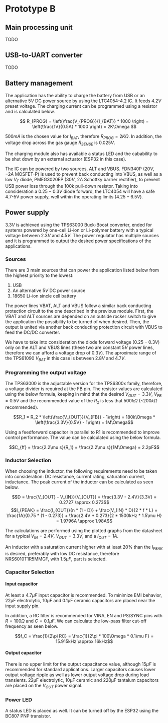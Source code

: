 # Prototype B

## Main processing unit
TODO

## USB-to-UART converter
TODO

## Battery management
The application has the ability to charge the battery from USB or an alternative $5V$ DC power source by using the LTC4054-4.2 IC. It feeds $4.2V$ preset voltage. The charging current can be programmed using a resistor and is calculated below.

$$ R_{PROG} = \left(\frac{V_{PROG}}{I_{BAT}} * 1000 \right) = \left(\frac{1V}{0.5A} * 1000 \right) = 2K\Omega $$

$500mA$ is the chosen value for $I_{BAT}$, therefore $R_{PROG} = 2K\Omega$. In addition, the voltage drop across the gas gauge $R_{SENSE}$ is $0.025V$.

The charging module also has available a status LED and the cabability to be shut down by an external actuator (ESP32 in this case).

The IC can be powered by two sources, ALT and VBUS. FDN340P ($20V$, $-2A$ MOSFET-P) is used to prevent back conducting into VBUS, as well as a low $V_F$ diode, PMEG3020EP ($30V$, $2A$ Schottky barrier rectifier), to prevent USB power loss through the
100k pull-down resistor. Taking into consideration a $0.25-0.3V$ diode forward, the LTC4054 will have a safe 4.7-5V power supply, well within the operating limits ($4.25-6.5V$).

## Power supply
$3.3V$ is achieved using the TPS63000 Buck-Boost converter, ended for systems powered by one-cell Li-ion or Li-polymer battery with
a typical voltage between $2.3V$ and $4.5V$. The power regulator has multiple sources and it is programmed to output the desired power specifications of the applications.

### Sources
There are 3 main sources that can power the application listed below from the highest priority to the lowest:

1. USB
2. An alternative $5V$ DC power source
3. 18650 Li-ion sincle cell battery

The power lines VBAT, ALT and VBUS follow a similar back conducting protection circuit to the one described in the previous module. First, the VBAT and ALT sources are depended on an outside rocker switch to give the application the possibility to be turned of when desired. Then, the output is united via another back conducting protection circuit with VBUS to feed the DC/DC converter.

We have to take into consideration the diode forward voltage ($0.25-0.3V$) only on the ALT and VBUS lines (these two are constant $5V$ power lines, therefore we can afford a voltage drop of $0.3V$). The aproximate range of the TPS61090 $V_{BAT}$ in this case is between $2.8V$ and $4.7V$.

### Programming the output voltage
The TPS63000 is the adjustable version for the TPS6300x family, therefore, a voltage divider is required at the FB pin. The resistor values are calculated using the below formula, keeping in mind that the desired $V_{OUT} = 3.3V$, $V_{FB} = 0.5V$ and the recommended value of the $R_2$ is less that $500k\Omega$ (~$200k\Omega$ recommended).

$$R_1 = R_2 * \left(\frac{V_{OUT}}{V_{FB}} - 1\right) = 180k\Omega * \left(\frac{3.3V}{0.5V} - 1\right) = 1M\Omega$$

Using a feedforward capacitor in parallel to R1 is recommended to improve control performance. The value can be calculated using the below formula.

$$C_{ff} = \frac{2.2\mu s}{R_1} = \frac{2.2\mu s}{1M\Omega} = 2.2pF$$

### Inductor Selection
When choosing the inductor, the following requirements need to be taken into consideration: DC resistance, current rating, saturation current, inductance. The peak current of the inductor can be calculated as seen below.

$$D = \frac{V_{OUT} - V_{IN}}{V_{OUT}} = \frac{3.3V - 2.4V}{3.3V} = 0.2727 \approx 0.273$$
$$I_{PEAK} = \frac{I_{OUT}}{n * (1 - D)} + \frac{V_{IN} * D}{2 * f * L} = \frac{1A}{0.75 * (1 - 0.273)} + \frac{2.4V * 0.273}{2 * 1500kHz * 1.5\mu H} = 1.9796A \approx 1.98A$$

The calculations are performed using the plotted graphs from the datasheet for a typical $V_{IN} = 2.4V$, $V_{OUT} = 3.3V$, and a $I_{OUT} = 1A$.

An inductor with a saturation current higher with at least 20% than the $I_{PEAK}$ is desired, preferably with low DC resistance, therefore NRS6010T1R5MMGF, with $1.5\mu F$, part is selected.

### Capacitor Selection

#### Input capacitor
At least a $4.7\mu F$ input capacitor is recommended. To minimize EMI behavior, 22&micro;F electrolytic, 10&micro;F and 0.1&micro;F ceramic capacitors are placed near the input supply pin.

In addition, a RC filter is recommended for VINA, EN and PS/SYNC pins with $R=100\Omega$ and $C=0.1\mu F$. We can calculate the low-pass filter cut-off frequency as seen below.

$$f_C = \frac{1}{2\pi RC} = \frac{1}{2\pi * 100\Omega * 0.1\mu F} = 15.915kHz \approx 16kHz$$



#### Output capacitor
There is no upper limit for the output capacitance value, although $15\mu F$ is recommended for standard applications. Larger capacitors causes lower output voltage ripple as well as lower output voltage drop during load transients. 22&micro;F electrolytic, 10&micro;F ceramic and 220&micro;F tantalum capacitors are placed on the $V_{OUT}$ power signal.

### Power LED

A status LED is placed as well. It can be turned off by the ESP32 using the BC807 PNP transistor.
